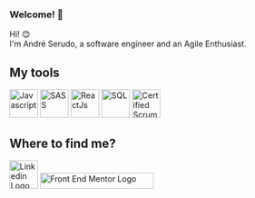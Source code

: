 
### Welcome! :sunflower:

Hi! :blush: <br>
I'm André Serudo, a software engineer and an Agile Enthusiast.


## My tools
<div>
<img src="https://upload.wikimedia.org/wikipedia/commons/thumb/9/99/Unofficial_JavaScript_logo_2.svg/1200px-Unofficial_JavaScript_logo_2.svg.png" alt="Javascript" width=50 height=50 title="Javascript" />
<img src="https://sass-lang.com/assets/img/logos/logo-b6e1ef6e.svg" width=50 height=50 title="SASS"/>
<img src="https://external-content.duckduckgo.com/iu/?u=https://cdn.freebiesupply.com/logos/large/2x/react-1-logo-png-transparent.png&f=1&nofb=1" width=50 height=50 title="ReactJs"/>
<img src="https://thumbs.dreamstime.com/b/%C3%ADcone-logo-design-ui-ou-ux-app-do-base-de-dados-do-sql-96841969.jpg" width=50 height=50 title="SQL"/>
<img src="https://bcert.me/bc/html/img/badges/generated/badge-7227.png" width=50 height=50 title="Certified Scrum Master" />
</div>

## Where to find me?

<div>
   <img src="https://pngimg.com/uploads/linkedIn/linkedIn_PNG38.png" alt="Linkedin Logo" width=50 height=50 title="My Linkedin Profile" />
   <img src="https://www.frontendmentor.io/static/images/logo-desktop.svg" alt="Front End Mentor Logo" width=200 height=28 title="My FrontEnd Mentor Profile"/>
</div>


